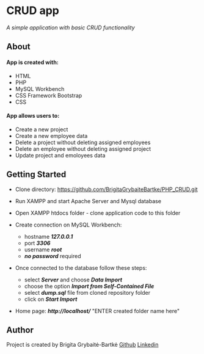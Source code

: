 # CRUD app

*A simple application with basic CRUD functionality*

## About

#### App is created with:
* HTML
* PHP
* MySQL Workbench
* CSS Framework Bootstrap
* CSS

#### App allows users to:
* Create a new project
* Create a new employee data
* Delete a project without deleting assigned employees
* Delete an employee without deleting assigned project
* Update project and  emoloyees data

## Getting Started
* Clone directory: https://github.com/BrigitaGrybaiteBartke/PHP_CRUD.git
* Run XAMPP and start Apache Server and Mysql database
* Open XAMPP htdocs folder - clone application code to this folder
* Create connection on MySQL Workbench:
    * hostname ***127.0.0.1***
    * port ***3306***
    * username ***root***
    * ***no password*** required

* Once connected to the database follow these steps:
    * select ***Server*** and choose ***Data Import***
    * choose the option ***Import from Self-Contained File***
    * select ***dump.sql*** file from cloned repository folder
    * click on ***Start Import***
* Home page: ***http://localhost/*** "ENTER created folder name here"

## Author
Project is created by Brigita Grybaitė-Bartkė
[Github](https://github.com/BrigitaGrybaiteBartke)
[Linkedin](https://www.linkedin.com/in/brigita-grybait%C4%97-bartk%C4%97-487403112/)